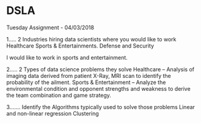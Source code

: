 # DSLA
Tuesday Assignment - 04/03/2018

1.....
2 Industries hiring data scientists where you would like to work
Healthcare
Sports & Entertainments.
Defense and Security 

I would like to work in sports and entertainment.

2.....
2 Types of data science problems they solve
Healthcare – Analysis of imaging data derived from patient X-Ray, MRI scan to identify the probability of the ailment.
Sports & Entertainment – Analyze the environmental condition and opponent strengths and weakness to derive the team combination and game strategy. 

3.......
Identify the Algorithms typically used to solve those problems
Linear and non-linear regression
Clustering
